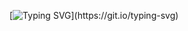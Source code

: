[![Typing SVG](https://readme-typing-svg.demolab.com/?lines=hello,+i'm+@gingerale20;stack+overflow+is+a+w;i+don't+have+anything+too+impressive;)](https://git.io/typing-svg)

<!---
gingerale20/gingerale20 is a ✨ special ✨ repository because its `README.md` (this file) appears on your GitHub profile.
You can click the Preview link to take a look at your changes.
--->
